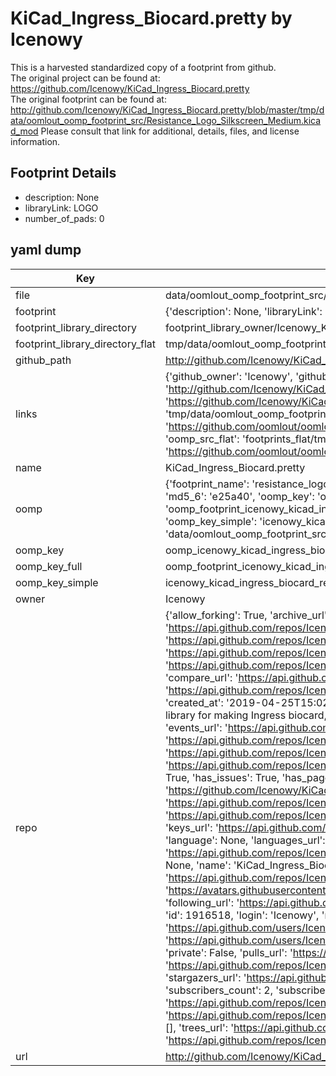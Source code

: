 # KiCad_Ingress_Biocard.pretty by Icenowy  
This is a harvested standardized copy of a footprint from github.  
The original project can be found at:  
https://github.com/Icenowy/KiCad_Ingress_Biocard.pretty  
The original footprint can be found at:
http://github.com/Icenowy/KiCad_Ingress_Biocard.pretty/blob/master/tmp/data/oomlout_oomp_footprint_src/Resistance_Logo_Silkscreen_Medium.kicad_mod
Please consult that link for additional, details, files, and license information.  
## Footprint Details
* description: None  
* libraryLink: LOGO  
* number_of_pads: 0  
## yaml dump  
| Key | Value |  
| --- | --- |  
| file | data/oomlout_oomp_footprint_src/KiCad_Ingress_Biocard.pretty/Resistance_Logo_Silkscreen_Medium.kicad_mod |  
| footprint | {'description': None, 'libraryLink': 'LOGO', 'number_of_pads': 0} |  
| footprint_library_directory | footprint_library_owner/Icenowy_KiCad_Ingress_Biocard.pretty |  
| footprint_library_directory_flat | tmp/data/oomlout_oomp_footprint_src/footprints_flat/icenowy_kicad_ingress_biocard_resistance_logo_silkscreen_medium/working |  
| github_path | http://github.com/Icenowy/KiCad_Ingress_Biocard.pretty/blob/master/tmp/data/oomlout_oomp_footprint_src/Resistance_Logo_Silkscreen_Medium.kicad_mod |  
| links | {'github_owner': 'Icenowy', 'github_repo_name': 'KiCad_Ingress_Biocard.pretty', 'github_src': 'http://github.com/Icenowy/KiCad_Ingress_Biocard.pretty/blob/master/tmp/data/oomlout_oomp_footprint_src/Resistance_Logo_Silkscreen_Medium.kicad_mod', 'github_src_repo': 'https://github.com/Icenowy/KiCad_Ingress_Biocard.pretty', 'oomp_bot': 'tmp/data/oomlout_oomp_footprint_src/footprints/icenowy_kicad_ingress_biocard_resistance_logo_silkscreen_medium/working', 'oomp_bot_github': 'https://github.com/oomlout/oomlout_oomp_footprint_bot/tree/main/tmp/data/oomlout_oomp_footprint_src/footprints/icenowy_kicad_ingress_biocard_resistance_logo_silkscreen_medium/working', 'oomp_src_flat': 'footprints_flat/tmp/data/oomlout_oomp_footprint_src/footprints_flat/icenowy_kicad_ingress_biocard_resistance_logo_silkscreen_medium/working', 'oomp_src_flat_github': 'https://github.com/oomlout/oomlout_oomp_footprint_src/tree/main/tmp/data/oomlout_oomp_footprint_src/footprints_flat/icenowy_kicad_ingress_biocard_resistance_logo_silkscreen_medium/working'} |  
| name | KiCad_Ingress_Biocard.pretty |  
| oomp | {'footprint_name': 'resistance_logo_silkscreen_medium', 'library_name': 'kicad_ingress_biocard', 'md5': 'e25a407ab569a9fed7480577fd637bdb', 'md5_10': 'e25a407ab5', 'md5_5': 'e25a4', 'md5_6': 'e25a40', 'oomp_key': 'oomp_icenowy_kicad_ingress_biocard_resistance_logo_silkscreen_medium', 'oomp_key_extra': 'oomp_footprint_icenowy_kicad_ingress_biocard_resistance_logo_silkscreen_medium', 'oomp_key_full': 'oomp_footprint_icenowy_kicad_ingress_biocard_resistance_logo_silkscreen_medium_e25a40', 'oomp_key_simple': 'icenowy_kicad_ingress_biocard_resistance_logo_silkscreen_medium', 'original_filename': 'data/oomlout_oomp_footprint_src/KiCad_Ingress_Biocard.pretty/Resistance_Logo_Silkscreen_Medium.kicad_mod', 'owner_name': 'icenowy'} |  
| oomp_key | oomp_icenowy_kicad_ingress_biocard_resistance_logo_silkscreen_medium |  
| oomp_key_full | oomp_footprint_icenowy_kicad_ingress_biocard_resistance_logo_silkscreen_medium |  
| oomp_key_simple | icenowy_kicad_ingress_biocard_resistance_logo_silkscreen_medium |  
| owner | Icenowy |  
| repo | {'allow_forking': True, 'archive_url': 'https://api.github.com/repos/Icenowy/KiCad_Ingress_Biocard.pretty/{archive_format}{/ref}', 'archived': False, 'assignees_url': 'https://api.github.com/repos/Icenowy/KiCad_Ingress_Biocard.pretty/assignees{/user}', 'blobs_url': 'https://api.github.com/repos/Icenowy/KiCad_Ingress_Biocard.pretty/git/blobs{/sha}', 'branches_url': 'https://api.github.com/repos/Icenowy/KiCad_Ingress_Biocard.pretty/branches{/branch}', 'clone_url': 'https://github.com/Icenowy/KiCad_Ingress_Biocard.pretty.git', 'collaborators_url': 'https://api.github.com/repos/Icenowy/KiCad_Ingress_Biocard.pretty/collaborators{/collaborator}', 'comments_url': 'https://api.github.com/repos/Icenowy/KiCad_Ingress_Biocard.pretty/comments{/number}', 'commits_url': 'https://api.github.com/repos/Icenowy/KiCad_Ingress_Biocard.pretty/commits{/sha}', 'compare_url': 'https://api.github.com/repos/Icenowy/KiCad_Ingress_Biocard.pretty/compare/{base}...{head}', 'contents_url': 'https://api.github.com/repos/Icenowy/KiCad_Ingress_Biocard.pretty/contents/{+path}', 'contributors_url': 'https://api.github.com/repos/Icenowy/KiCad_Ingress_Biocard.pretty/contributors', 'created_at': '2019-04-25T15:02:24Z', 'default_branch': 'master', 'deployments_url': 'https://api.github.com/repos/Icenowy/KiCad_Ingress_Biocard.pretty/deployments', 'description': 'KiCad footprint library for making Ingress biocard, if you really want to make your biocard w/ PCB.', 'disabled': False, 'downloads_url': 'https://api.github.com/repos/Icenowy/KiCad_Ingress_Biocard.pretty/downloads', 'events_url': 'https://api.github.com/repos/Icenowy/KiCad_Ingress_Biocard.pretty/events', 'fork': False, 'forks': 0, 'forks_count': 0, 'forks_url': 'https://api.github.com/repos/Icenowy/KiCad_Ingress_Biocard.pretty/forks', 'full_name': 'Icenowy/KiCad_Ingress_Biocard.pretty', 'git_commits_url': 'https://api.github.com/repos/Icenowy/KiCad_Ingress_Biocard.pretty/git/commits{/sha}', 'git_refs_url': 'https://api.github.com/repos/Icenowy/KiCad_Ingress_Biocard.pretty/git/refs{/sha}', 'git_tags_url': 'https://api.github.com/repos/Icenowy/KiCad_Ingress_Biocard.pretty/git/tags{/sha}', 'git_url': 'git://github.com/Icenowy/KiCad_Ingress_Biocard.pretty.git', 'has_discussions': False, 'has_downloads': True, 'has_issues': True, 'has_pages': False, 'has_projects': True, 'has_wiki': True, 'homepage': None, 'hooks_url': 'https://api.github.com/repos/Icenowy/KiCad_Ingress_Biocard.pretty/hooks', 'html_url': 'https://github.com/Icenowy/KiCad_Ingress_Biocard.pretty', 'id': 183457208, 'is_template': False, 'issue_comment_url': 'https://api.github.com/repos/Icenowy/KiCad_Ingress_Biocard.pretty/issues/comments{/number}', 'issue_events_url': 'https://api.github.com/repos/Icenowy/KiCad_Ingress_Biocard.pretty/issues/events{/number}', 'issues_url': 'https://api.github.com/repos/Icenowy/KiCad_Ingress_Biocard.pretty/issues{/number}', 'keys_url': 'https://api.github.com/repos/Icenowy/KiCad_Ingress_Biocard.pretty/keys{/key_id}', 'labels_url': 'https://api.github.com/repos/Icenowy/KiCad_Ingress_Biocard.pretty/labels{/name}', 'language': None, 'languages_url': 'https://api.github.com/repos/Icenowy/KiCad_Ingress_Biocard.pretty/languages', 'license': None, 'merges_url': 'https://api.github.com/repos/Icenowy/KiCad_Ingress_Biocard.pretty/merges', 'milestones_url': 'https://api.github.com/repos/Icenowy/KiCad_Ingress_Biocard.pretty/milestones{/number}', 'mirror_url': None, 'name': 'KiCad_Ingress_Biocard.pretty', 'network_count': 0, 'node_id': 'MDEwOlJlcG9zaXRvcnkxODM0NTcyMDg=', 'notifications_url': 'https://api.github.com/repos/Icenowy/KiCad_Ingress_Biocard.pretty/notifications{?since,all,participating}', 'open_issues': 0, 'open_issues_count': 0, 'owner': {'avatar_url': 'https://avatars.githubusercontent.com/u/1916518?v=4', 'events_url': 'https://api.github.com/users/Icenowy/events{/privacy}', 'followers_url': 'https://api.github.com/users/Icenowy/followers', 'following_url': 'https://api.github.com/users/Icenowy/following{/other_user}', 'gists_url': 'https://api.github.com/users/Icenowy/gists{/gist_id}', 'gravatar_id': '', 'html_url': 'https://github.com/Icenowy', 'id': 1916518, 'login': 'Icenowy', 'node_id': 'MDQ6VXNlcjE5MTY1MTg=', 'organizations_url': 'https://api.github.com/users/Icenowy/orgs', 'received_events_url': 'https://api.github.com/users/Icenowy/received_events', 'repos_url': 'https://api.github.com/users/Icenowy/repos', 'site_admin': False, 'starred_url': 'https://api.github.com/users/Icenowy/starred{/owner}{/repo}', 'subscriptions_url': 'https://api.github.com/users/Icenowy/subscriptions', 'type': 'User', 'url': 'https://api.github.com/users/Icenowy'}, 'private': False, 'pulls_url': 'https://api.github.com/repos/Icenowy/KiCad_Ingress_Biocard.pretty/pulls{/number}', 'pushed_at': '2019-04-25T16:36:35Z', 'releases_url': 'https://api.github.com/repos/Icenowy/KiCad_Ingress_Biocard.pretty/releases{/id}', 'size': 19, 'ssh_url': 'git@github.com:Icenowy/KiCad_Ingress_Biocard.pretty.git', 'stargazers_count': 3, 'stargazers_url': 'https://api.github.com/repos/Icenowy/KiCad_Ingress_Biocard.pretty/stargazers', 'statuses_url': 'https://api.github.com/repos/Icenowy/KiCad_Ingress_Biocard.pretty/statuses/{sha}', 'subscribers_count': 2, 'subscribers_url': 'https://api.github.com/repos/Icenowy/KiCad_Ingress_Biocard.pretty/subscribers', 'subscription_url': 'https://api.github.com/repos/Icenowy/KiCad_Ingress_Biocard.pretty/subscription', 'svn_url': 'https://github.com/Icenowy/KiCad_Ingress_Biocard.pretty', 'tags_url': 'https://api.github.com/repos/Icenowy/KiCad_Ingress_Biocard.pretty/tags', 'teams_url': 'https://api.github.com/repos/Icenowy/KiCad_Ingress_Biocard.pretty/teams', 'temp_clone_token': None, 'topics': [], 'trees_url': 'https://api.github.com/repos/Icenowy/KiCad_Ingress_Biocard.pretty/git/trees{/sha}', 'updated_at': '2019-04-25T20:57:52Z', 'url': 'https://api.github.com/repos/Icenowy/KiCad_Ingress_Biocard.pretty', 'visibility': 'public', 'watchers': 3, 'watchers_count': 3, 'web_commit_signoff_required': False} |  
| url | http://github.com/Icenowy/KiCad_Ingress_Biocard.pretty |  


